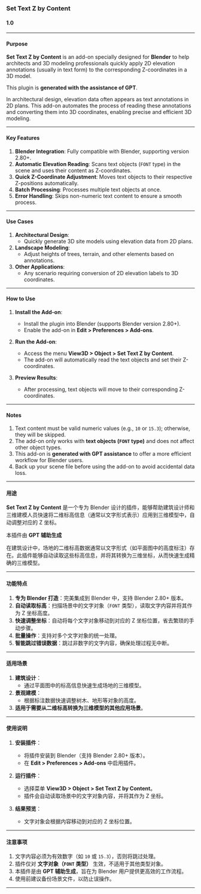 ### Set Text Z by Content  
#### 1.0  

---

#### **Purpose**  
**Set Text Z by Content** is an add-on specially designed for **Blender** to help architects and 3D modeling professionals quickly apply 2D elevation annotations (usually in text form) to the corresponding Z-coordinates in a 3D model.

This plugin is **generated with the assistance of GPT**.

In architectural design, elevation data often appears as text annotations in 2D plans. This add-on automates the process of reading these annotations and converting them into 3D coordinates, enabling precise and efficient 3D modeling.

---

#### **Key Features**  
1. **Blender Integration**: Fully compatible with Blender, supporting version 2.80+.  
2. **Automatic Elevation Reading**: Scans text objects (`FONT` type) in the scene and uses their content as Z-coordinates.  
3. **Quick Z-Coordinate Adjustment**: Moves text objects to their respective Z-positions automatically.  
4. **Batch Processing**: Processes multiple text objects at once.  
5. **Error Handling**: Skips non-numeric text content to ensure a smooth process.

---

#### **Use Cases**  
1. **Architectural Design**:  
   - Quickly generate 3D site models using elevation data from 2D plans.  
2. **Landscape Modeling**:  
   - Adjust heights of trees, terrain, and other elements based on annotations.  
3. **Other Applications**:  
   - Any scenario requiring conversion of 2D elevation labels to 3D coordinates.

---

#### **How to Use**  
1. **Install the Add-on**:  
   - Install the plugin into Blender (supports Blender version 2.80+).  
   - Enable the add-on in **Edit > Preferences > Add-ons**.  

2. **Run the Add-on**:  
   - Access the menu **View3D > Object > Set Text Z by Content**.  
   - The add-on will automatically read the text objects and set their Z-coordinates.  

3. **Preview Results**:  
   - After processing, text objects will move to their corresponding Z-coordinates.

---

#### **Notes**  
1. Text content must be valid numeric values (e.g., `10` or `15.3`); otherwise, they will be skipped.  
2. The add-on only works with **text objects (`FONT` type)** and does not affect other object types.  
3. This add-on is **generated with GPT assistance** to offer a more efficient workflow for Blender users.  
4. Back up your scene file before using the add-on to avoid accidental data loss.

---

#### **用途**  
**Set Text Z by Content** 是一个专为 Blender 设计的插件，能够帮助建筑设计师和三维建模人员快速将二维标高信息（通常以文字形式表示）应用到三维模型中，自动调整对应的 Z 坐标。

本插件由 **GPT 辅助生成**

在建筑设计中，场地的二维标高数据通常以文字形式（如平面图中的高度标注）存在。此插件能够自动读取这些标高信息，并将其转换为三维坐标，从而快速生成精确的三维模型。

---

#### **功能特点**  
1. **专为 Blender 打造**：完美集成到 Blender 中，支持 Blender 2.80+ 版本。  
2. **自动读取标高**：扫描场景中的文字对象（`FONT` 类型），读取文字内容并将其作为 Z 坐标高度。  
3. **快速调整坐标**：自动将每个文字对象移动到对应的 Z 坐标位置，省去繁琐的手动步骤。  
4. **批量操作**：支持对多个文字对象的统一处理。  
5. **智能跳过错误数据**：跳过非数字的文字内容，确保处理过程无中断。

---

#### **适用场景**  
1. **建筑设计**：  
   - 通过平面图中的标高信息快速生成场地的三维模型。  
2. **景观建模**：  
   - 根据标注数据快速调整树木、地形等对象的高度。  
3. **适用于需要从二维标高转换为三维模型的其他应用场景**。

---

#### **使用说明**  
1. **安装插件**：  
   - 将插件安装到 Blender（支持 Blender 2.80+ 版本）。  
   - 在 **Edit > Preferences > Add-ons** 中启用插件。  

2. **运行插件**：  
   - 选择菜单 **View3D > Object > Set Text Z by Content**。  
   - 插件会自动读取场景中的文字对象内容，并将其作为 Z 坐标。  

3. **结果预览**：  
   - 文字对象会根据内容移动到对应的 Z 坐标位置。

---

#### **注意事项**  
1. 文字内容必须为有效数字（如 `10` 或 `15.3`），否则将跳过处理。  
2. 插件仅对 **文字对象（`FONT` 类型）** 生效，不适用于其他类型对象。  
3. 本插件是由 **GPT 辅助生成**，旨在为 Blender 用户提供更高效的工作流程。  
4. 使用前建议备份场景文件，以防止误操作。

---

